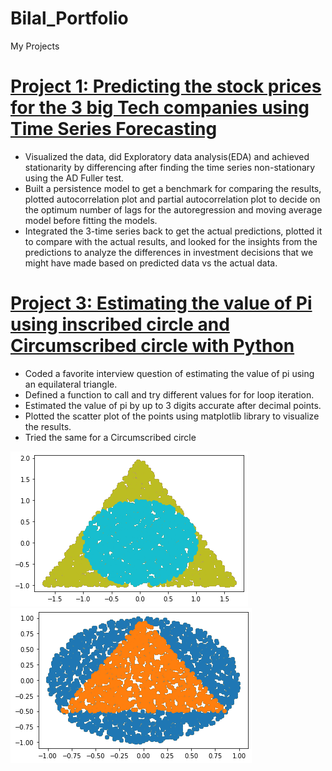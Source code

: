 # Bilal_Portfolio
My Projects

# [Project 1: Predicting the stock prices for the 3 big Tech companies using Time Series Forecasting](https://github.com/bxmaqsood/stock-prize-prediction-/blob/main/final_project_asds_5302%2C_group_15.py)
*	Visualized the data, did Exploratory data analysis(EDA) and achieved stationarity by differencing after finding the time series non-stationary using the AD Fuller test.
* Built a persistence model to get a benchmark for comparing the results, plotted autocorrelation plot and partial autocorrelation plot to decide on the optimum number of lags for the autoregression and moving average model before fitting the models.
* Integrated the 3-time series back to get the actual predictions, plotted it to compare with the actual results, and looked for the insights from the predictions to analyze the differences in investment decisions that we might have made based on predicted data vs the actual data.


# [Project 3: Estimating the value of Pi using inscribed circle and Circumscribed circle with Python](https://github.com/BilalMaqsood-ai/Bilal_Portfolio/blob/main/Estimating%20the%20value%20pi%20.ipynb)
*	Coded a favorite interview question of estimating the value of pi using an equilateral triangle.
*	Defined a function to call and try different values for for loop iteration.
*	Estimated the value of pi by up to 3 digits accurate after decimal points.
*	Plotted the scatter plot of the points using matplotlib library to visualize the results.
*	Tried the same for a Circumscribed circle

 ![](https://github.com/BilalMaqsood-ai/Bilal_Portfolio/blob/main/Inscribed%20circle.png) ![](https://github.com/BilalMaqsood-ai/Bilal_Portfolio/blob/main/Circumscribed%20circle.png)

